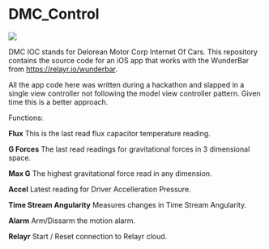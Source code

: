 # DMC_Control
<img src=https://raw.githubusercontent.com/spacecoder/DMC_Control/master/graphics/title.jpg>

DMC IOC stands for Delorean Motor Corp Internet Of Cars. This repository contains the source code for an iOS app that works with the WunderBar from https://relayr.io/wunderbar.

All the app code here was written during a hackathon and slapped in a single view controller not following the model view controller pattern. Given time this is a better approach. 

Functions:

<b>Flux</b>
This is the last read flux capacitor temperature reading.

<b>G Forces</b>
The last read readings for gravitational forces in 3 dimensional space. 

<b>Max G</b>
The highest gravitational force read in any dimension.

<B>Accel</b>
Latest reading for Driver Accelleration Pressure.

<b>Time Stream Angularity</b>
Measures changes in Time Stream Angularity.

<b>Alarm</b>
Arm/Dissarm the motion alarm.

<b>Relayr</b>
Start / Reset connection to Relayr cloud.


